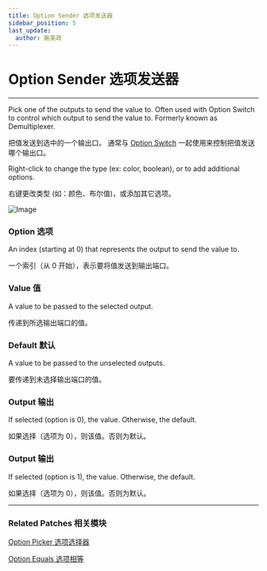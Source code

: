 ```yaml
---
title: Option Sender 选项发送器
sidebar_position: 5
last_update:
  author: 蒯美政
---
```


# Option Sender 选项发送器

---

Pick one of the outputs to send the value to. Often used with Option Switch to control which output to send the value to. Formerly known as Demultiplexer.

把值发送到选中的一个输出口。 通常与 [Option Switch](./Option%20Switch.md) 一起使用来控制把值发送哪个输出口。

Right-click to change the type (ex: color, boolean), or to add additional options.

右键更改类型 (如：颜色、布尔值)，或添加其它选项。

![Image](@site/static/img/docs/Utility/option-sender.png)

### Option 选项

An index (starting at 0) that represents the output to send the value to.

一个索引（从 0 开始），表示要将值发送到输出端口。

### Value 值

A value to be passed to the selected output.

传递到所选输出端口的值。

### Default 默认

A value to be passed to the unselected outputs.

要传递到未选择输出端口的值。

### Output 输出

If selected (option is 0), the value. Otherwise, the default.

如果选择（选项为 0），则该值。否则为默认。

### Output 输出

If selected (option is 1), the value. Otherwise, the default.

如果选择（选项为 0），则该值。否则为默认。

---

### Related Patches 相关模块

[Option Picker 选项选择器](./Option%20Picker.md)

[Option Equals 选项相等](./Option%20Equals.md)
